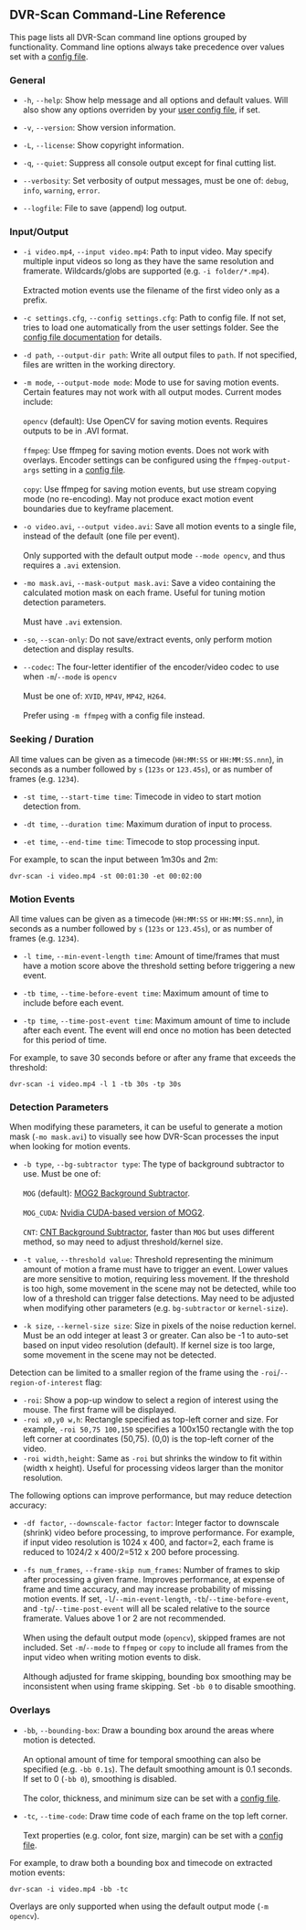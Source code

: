 
## DVR-Scan Command-Line Reference

This page lists all DVR-Scan command line options grouped by functionality. Command line options always take precedence over values set with a [config file](config_file.md).


### General

 * `-h`, `--help`: Show help message and all options and default values. Will also show any options overriden by your [user config file](config_file.md), if set.

 * `-v`, `--version`: Show version information.

 * `-L`, `--license`: Show copyright information.

 * `-q`, `--quiet`: Suppress all console output except for final cutting list.

 * `--verbosity`: Set verbosity of output messages, must be one of: `debug`, `info`, `warning`, `error`.

 * `--logfile`: File to save (append) log output.


### Input/Output

 * `-i video.mp4`, `--input video.mp4`: Path to input video. May specify multiple input videos so long as they have the same resolution and framerate. Wildcards/globs are supported (e.g. `-i folder/*.mp4`).
<br/><br/>Extracted motion events use the filename of the first video only as a prefix.

 * `-c settings.cfg`, `--config settings.cfg`: Path to config file. If not set, tries to load one automatically from the user settings folder. See the [config file documentation](config_file.md) for details.

 * `-d path`, `--output-dir path`: Write all output files to `path`. If not specified, files are written in the working directory.

 * `-m mode`, `--output-mode mode`: Mode to use for saving motion events. Certain features may not work with all output modes. Current modes include:
<br/><br/>`opencv` (default): Use OpenCV for saving motion events. Requires outputs to be in .AVI format.
<br/><br/>`ffmpeg`: Use ffmpeg for saving motion events. Does not work with overlays. Encoder settings can be configured using the `ffmpeg-output-args` setting in a [config file](config_file.md#inputoutput).
<br/><br/>`copy`: Use ffmpeg for saving motion events, but use stream copying mode (no re-encoding). May not produce exact motion event boundaries due to keyframe placement.

 * `-o video.avi`, `--output video.avi`: Save all motion events to a single file, instead of the default (one file per event).
<br/><br/>Only supported with the default output mode `--mode opencv`, and thus requires a `.avi` extension.

 * `-mo mask.avi`, `--mask-output mask.avi`: Save a video containing the calculated motion mask on each frame. Useful for tuning motion detection parameters.
<br/><br/>Must have `.avi` extension.

 * `-so`, `--scan-only`: Do not save/extract events, only perform motion detection and display results.

 * `--codec`: The four-letter identifier of the encoder/video codec to use when `-m`/`--mode` is `opencv`
<br/><br/>Must be one of: `XVID`, `MP4V`, `MP42`, `H264`.
<br/><br/>Prefer using `-m ffmpeg` with a config file instead.


### Seeking / Duration

All time values can be given as a timecode (`HH:MM:SS` or `HH:MM:SS.nnn`), in seconds as a number followed by `s` (`123s` or `123.45s`), or as number of frames (e.g. `1234`).

 * `-st time`, `--start-time time`: Timecode in video to start motion detection from.

 * `-dt time`, `--duration time`: Maximum duration of input to process.

 * `-et time`, `--end-time time`: Timecode to stop processing input.

For example, to scan the input between 1m30s and 2m:

    dvr-scan -i video.mp4 -st 00:01:30 -et 00:02:00


### Motion Events

All time values can be given as a timecode (`HH:MM:SS` or `HH:MM:SS.nnn`), in seconds as a number followed by `s` (`123s` or `123.45s`), or as number of frames (e.g. `1234`).

 * `-l time`, `--min-event-length time`: Amount of time/frames that must have a motion score above the threshold setting before triggering a new event.

 * `-tb time`, `--time-before-event time`: Maximum amount of time to include before each event.

 * `-tp time`, `--time-post-event time`: Maximum amount of time to include after each event. The event will end once no motion has been detected for this period of time.

For example, to save 30 seconds before or after any frame that exceeds the threshold:

    dvr-scan -i video.mp4 -l 1 -tb 30s -tp 30s


### Detection Parameters

When modifying these parameters, it can be useful to generate a motion mask (`-mo mask.avi`) to visually see how DVR-Scan processes the input when looking for motion events.

 * `-b type`, `--bg-subtractor type`: The type of background subtractor to use. Must be one of:
<br/><br/>`MOG` (default): [MOG2 Background Subtractor](https://docs.opencv.org/3.4/d7/d7b/classcv_1_1BackgroundSubtractorMOG2.html).
<br/><br/>`MOG_CUDA`: [Nvidia CUDA-based version of MOG2](https://docs.opencv.org/3.4/df/d23/classcv_1_1cuda_1_1BackgroundSubtractorMOG2.html).
<br/><br/>`CNT`: [CNT Background Subtractor](https://docs.opencv.org/3.4/de/dca/classcv_1_1bgsegm_1_1BackgroundSubtractorCNT.html), faster than `MOG` but uses different method, so may need to adjust threshold/kernel size.

 * `-t value`, `--threshold value`: Threshold representing the minimum amount of motion a frame must have to trigger an event. Lower values are more sensitive to motion, requiring less movement. If the threshold is too high, some movement in the scene may not be detected, while too low of a threshold can trigger false detections. May need to be adjusted when modifying other parameters (e.g. `bg-subtractor` or `kernel-size`).

 * `-k size`, `--kernel-size size`: Size in pixels of the noise reduction kernel. Must be an odd integer at least 3 or greater. Can also be -1 to auto-set based on input video resolution (default). If kernel size is too large, some movement in the scene may not be detected.

Detection can be limited to a smaller region of the frame using the `-roi`/`--region-of-interest` flag:

 * `-roi`: Show a pop-up window to select a region of interest using the mouse. The first frame will be displayed.
 * `-roi x0,y0 w,h`: Rectangle specified as top-left corner and size. For example, `-roi 50,75 100,150` specifies a 100x150 rectangle with the top left corner at coordinates (50,75). (0,0) is the top-left corner of the video.
 * `-roi width,height`: Same as `-roi` but shrinks the window to fit within (width x height). Useful for processing videos larger than the monitor resolution.

The following options can improve performance, but may reduce detection accuracy:

 * `-df factor`, `--downscale-factor factor`: Integer factor to downscale (shrink) video before processing, to improve performance. For example, if input video resolution is 1024 x 400, and factor=2, each frame is reduced to 1024/2 x 400/2=512 x 200 before processing.

 * `-fs num_frames`, `--frame-skip num_frames`: Number of frames to skip after processing a given frame. Improves performance, at expense of frame and time accuracy, and may increase probability of missing motion events. If set, `-l`/`--min-event-length`, `-tb`/`--time-before-event`, and `-tp`/`--time-post-event` will all be scaled relative to the source framerate. Values above 1 or 2 are not recommended.
<br/><br/>When using the default output mode (`opencv`), skipped frames are not included. Set `-m`/`--mode` to `ffmpeg` or `copy` to include all frames from the input video when writing motion events to disk.
<br/><br/>Although adjusted for frame skipping, bounding box smoothing may be inconsistent when using frame skipping. Set `-bb 0` to disable smoothing.

### Overlays

 * `-bb`, `--bounding-box`: Draw a bounding box around the areas where motion is detected.
<br/><br/>An optional amount of time for temporal smoothing can also be specified (e.g. `-bb 0.1s`). The default smoothing amount is 0.1 seconds. If set to 0 (`-bb 0`), smoothing is disabled.
<br/><br/>The color, thickness, and minimum size can be set with a [config file](config_file.md#bounding-box-overlay).

 * `-tc`, `--time-code`:  Draw time code of each frame on the top left corner.
<br/><br/>Text properties (e.g. color, font size, margin) can be set with a [config file](config_file.md#timecode-overlay).

For example, to draw both a bounding box and timecode on extracted motion events:

    dvr-scan -i video.mp4 -bb -tc

Overlays are only supported when using the default output mode (`-m opencv`).
